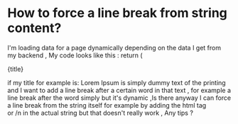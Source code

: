 
# How to force a line break from string content?

I'm loading data for a page dynamically depending on the data I get from my backend , My code looks like this :
 return (
    <p className="font-mukta tracking-0.165 text-center lg:text-start text-32px md:text-44px xl:text-6xl font-medium pb-2 md:pb-0 xl:leading-snug">
          {title}
        </p>

if my title for example is: Lorem Ipsum is simply dummy text of the printing and I want to add a line break after a certain word in that text , for example a line break after the word simply but it's dynamic ,Is there anyway I can force a  line break from the string itself for example by adding the html tag <br> or /n in the actual string but that doesn't really work , Any tips ?

        